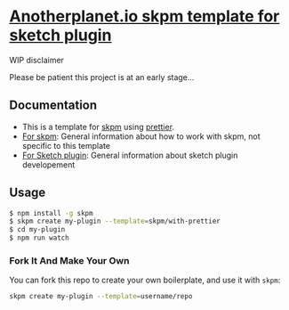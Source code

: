 # [Anotherplanet.io skpm template for sketch plugin](https://www.anotherplanet.io/)

WIP disclaimer

Please be patient this project is at an early stage...

## Documentation

- This is a template for [skpm](https://github.com/skpm/skpm) using [prettier](https://github.com/prettier/prettier).
- [For skpm](https://github.com/skpm/skpm): General information about how to work with skpm, not specific to this template
- [For Sketch plugin](http://developer.sketchapp.com): General information about sketch plugin developement

## Usage

``` bash
$ npm install -g skpm
$ skpm create my-plugin --template=skpm/with-prettier
$ cd my-plugin
$ npm run watch
```

### Fork It And Make Your Own

You can fork this repo to create your own boilerplate, and use it with `skpm`:

``` bash
skpm create my-plugin --template=username/repo
```

